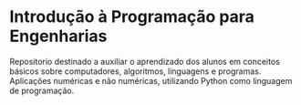 # Introdução à Programação para Engenharias

Repositorio destinado a auxiliar o aprendizado dos alunos em conceitos básicos sobre computadores, algoritmos, linguagens e programas. Aplicações numéricas e não numéricas, utilizando Python como linguagem de programação.








